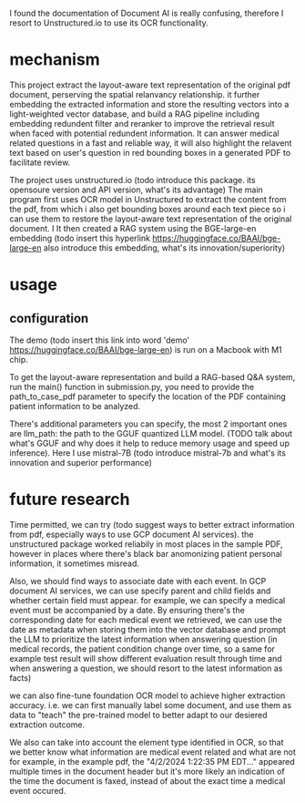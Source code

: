I found the documentation of Document AI is really confusing, therefore I resort to Unstructured.io to use its OCR 
functionality. 

# mechanism
This project extract the layout-aware text representation of the original pdf document, perserving the spatial 
relanvancy relationship. it further embedding the extracted information and store the resulting vectors into a 
light-weighted vector database, and 
build a RAG pipeline including embedding redundent filter and reranker to improve the retrieval result when faced 
with potential redundent information. It can answer medical related questions in a fast and reliable way, it will also 
highlight the relavent text based on 
user's question in red 
bounding boxes in a generated PDF to facilitate review.

The project uses unstructured.io (todo introduce this package. its opensoure version and API version, what's its 
advantage)
The main program first uses OCR model in Unstructured to extract the content from the pdf, from which i also get 
bounding boxes 
around each 
text piece so i can use them to restore the layout-aware text representation of the original document. I 
It then created a RAG 
system using the BGE-large-en embedding (todo insert this hyperlink https://huggingface.co/BAAI/bge-large-en also 
introduce this embedding, what's its innovation/superiority) 

# usage
## configuration
The demo (todo insert this link into word 'demo' https://huggingface.co/BAAI/bge-large-en) is run on a Macbook with M1 chip.

To get the layout-aware representation and build a RAG-based Q&A system, run the main() function in submission.py, you 
need to provide the path_to_case_pdf parameter to specify the location of the PDF 
containing patient information to be analyzed.

There's additional parameters you can specify, the most 2 important ones are
llm_path: the path to the GGUF quantized LLM model. (TODO talk about what's GGUF and why does it help to reduce 
memory usage and speed up inference). Here I use mistral-7B (todo introduce mistral-7b and what's its innovation and 
superior performance)

# future research
Time permitted, we can try (todo suggest ways to better extract information from pdf, especially ways to use GCP 
document AI services). the unstructured package worked reliabily in most places in the sample PDF, however in places 
where there's black bar anomonizing patient personal information, it sometimes misread. 

Also, we should find ways to associate date with each event. In GCP document AI services, we can use specify parent 
and 
child fields and whether certain field must appear. for example, we can specify a medical event must be accompanied by 
a date. By ensuring there's the corresponding date for each medical event we retrieved, we can use the date as 
metadata when storing them into the vector database and prompt the LLM to prioritize the latest information when 
answering question (in medical records, the patient condition change over time, so a same for example test result 
will show different evaluation result through time and when answering a question, we should resort to the latest 
information as facts)

we can also fine-tune foundation OCR model to achieve higher extraction accuracy. i.e. we can first manually label some 
document, and use them as data to "teach" the pre-trained model to better adapt to our desiered extraction outcome. 

We also can take into account the element type identified in OCR, so that we better know what information are 
medical event related and what are not for example, in the example pdf, the "4/2/2024 1:22:35 
PM EDT..." appeared multiple times in the document header but it's more likely an indication of the time the 
document is faxed, instead of about the exact time a medical event occured. 